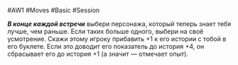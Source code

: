 #AW1 #Moves #Basic #Session

***В конце каждой встречи*** выбери персонажа, который теперь знает тебя лучше, чем раньше. Если таких больше одного, выбери на своё усмотрение. Скажи этому игроку прибавить +1 к его истории с тобой в его буклете. Если это доводит его показатель до история +4, он сбрасывает его до история +1 (а значит — отмечает опыт).